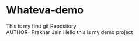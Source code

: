 # Whateva-demo
This is my first git Repository 
<br>
AUTHOR- Prakhar Jain
Hello this is my demo project
